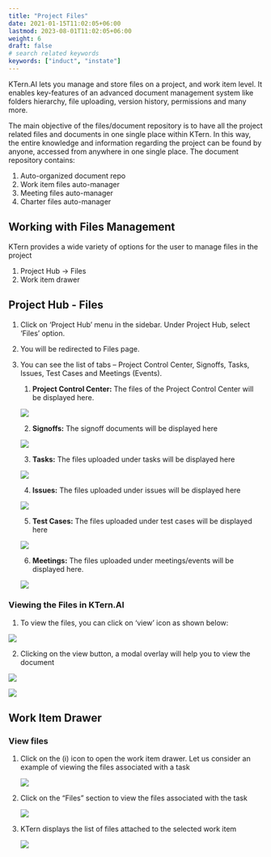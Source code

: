 ```yaml
---
title: "Project Files"
date: 2021-01-15T11:02:05+06:00
lastmod: 2023-08-01T11:02:05+06:00
weight: 6
draft: false
# search related keywords
keywords: ["induct", "instate"]
---
```



KTern.AI lets you manage and store files on a project, and work item level. It enables key-features of an advanced document management system like folders hierarchy, file uploading, version history, permissions and many more.

The main objective of the files/document repository is to have all the project related files and documents in one single place within KTern. In this way, the entire knowledge and information regarding the project can be found by anyone, accessed from anywhere in one single place.
The document repository contains:

1. Auto-organized document repo
2. Work item files auto-manager
3. Meeting files auto-manager
4. Charter files auto-manager

## Working with Files Management

KTern provides a wide variety of options for the user to manage files in the project

1. Project Hub -> Files
2. Work item drawer

## Project Hub - Files

1. Click on ‘Project Hub’ menu in the sidebar. Under Project Hub, select ‘Files’ option.
2. You will be redirected to Files page.
3. You can see the list of tabs – Project Control Center, Signoffs, Tasks, Issues, Test Cases and Meetings (Events).

   1. **Project Control Center:** The files of the Project Control Center will be displayed here.

   ![](https://storage.googleapis.com/ktern-docs-files/files-1.png)

   2. **Signoffs:** The signoff documents will be displayed here

   ![](https://storage.googleapis.com/ktern-docs-files/files-2.png)

   3. **Tasks:** The files uploaded under tasks will be displayed here

   ![](https://storage.googleapis.com/ktern-docs-files/files-3.png)

   4. **Issues:** The files uploaded under issues will be displayed here

   ![](https://storage.googleapis.com/ktern-docs-files/files-4.png)

   5. **Test Cases:** The files uploaded under test cases will be displayed here

   ![](https://storage.googleapis.com/ktern-docs-files/files-5.png)

   6. **Meetings:** The files uploaded under meetings/events will be displayed here.

   ![](https://storage.googleapis.com/ktern-docs-files/files-6.png)

### Viewing the Files in KTern.AI

1. To view the files, you can click on ‘view’ icon as shown below:

![](https://storage.googleapis.com/ktern-docs-files/files-7.png)

2. Clicking on the view button, a modal overlay will help you to view the document

![](https://storage.googleapis.com/ktern-docs-files/files-8.png)

![](https://storage.googleapis.com/ktern-docs-files/files-9.png)

## Work Item Drawer

### View files

1. Click on the (i) icon to open the work item drawer. Let us consider an example of viewing the files
   associated with a task

   ![](https://storage.googleapis.com/ktern-public-files/product-documentation/my-work-items.png)

2. Click on the “Files” section to view the files associated with the task

   ![](https://storage.googleapis.com/ktern-public-files/product-documentation/my-work-items-1.png)

3. KTern displays the list of files attached to the selected work item

   ![](https://storage.googleapis.com/ktern-public-files/product-documentation/my-work-items-2.png)
